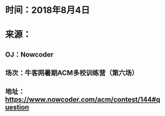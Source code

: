 # 时间：2018年8月4日
# 来源：
## OJ：Nowcoder
## 场次：牛客网暑期ACM多校训练营（第六场）
## 地址：https://www.nowcoder.com/acm/contest/144#question